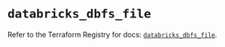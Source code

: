 # `databricks_dbfs_file`

Refer to the Terraform Registry for docs: [`databricks_dbfs_file`](https://registry.terraform.io/providers/databricks/databricks/1.36.3/docs/resources/dbfs_file).
